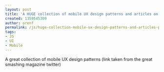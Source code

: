 ```yaml
---
layout: post
title: 'A HUGE collection of mobile UX design patterns and articles on Pinterest '
created: 1359545309
author: orenf
permalink: /js/huge-collection-mobile-ux-design-patterns-and-articles-pinterest
tags:
- JS
- UI
- Mobile
---
```

<p>A great collection of mobile UX design patterns (link taken from the great smashing magazine twitter)</p>
